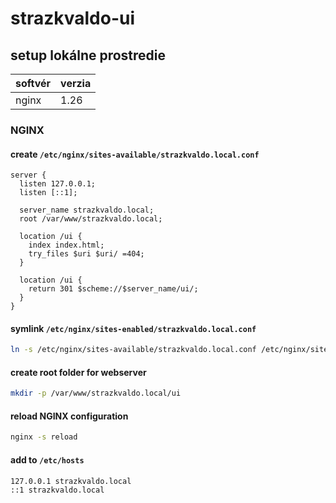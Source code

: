 # strazkvaldo-ui

## setup lokálne prostredie

| softvér | verzia |
| ------- | ------ |
| nginx | 1.26 |

### NGINX

#### create __`/etc/nginx/sites-available/strazkvaldo.local.conf`__
```nginx
server {
  listen 127.0.0.1;
  listen [::1];

  server_name strazkvaldo.local;
  root /var/www/strazkvaldo.local;

  location /ui {
    index index.html;
    try_files $uri $uri/ =404;
  }

  location /ui {
    return 301 $scheme://$server_name/ui/;
  }
}
```
#### symlink __`/etc/nginx/sites-enabled/strazkvaldo.local.conf`__
```bash
ln -s /etc/nginx/sites-available/strazkvaldo.local.conf /etc/nginx/sites-enabled/stazkvaldo.local.conf
```

#### create root folder for webserver
```bash
mkdir -p /var/www/strazkvaldo.local/ui
```

#### reload NGINX configuration
```bash
nginx -s reload
```

#### add to __`/etc/hosts`__
```
127.0.0.1 strazkvaldo.local
::1 strazkvaldo.local
```
